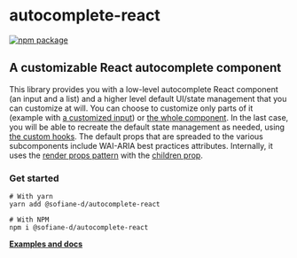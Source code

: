 # autocomplete-react

[![npm package][npm-badge]][npm]

## A customizable React autocomplete component

This library provides you with a low-level autocomplete React component (an input and a list) and a higher level default UI/state management that you can customize at will.
You can choose to customize only parts of it (example with [a customized input](https://autocomplete-react.firebaseapp.com/#section-custom-input)) or [the whole component](https://autocomplete-react.firebaseapp.com/#section-custom-children). In the last case, you will be able to recreate the default state management as needed, using [the custom hooks](https://autocomplete-react.firebaseapp.com/#section-hooks). The default props that are spreaded to the various subcomponents include WAI-ARIA best practices attributes.
Internally, it uses the [render props pattern](https://reactjs.org/docs/render-props.html) with the [children prop](https://reactjs.org/docs/composition-vs-inheritance.html#containment).

### Get started

```
# With yarn
yarn add @sofiane-d/autocomplete-react
```

```
# With NPM
npm i @sofiane-d/autocomplete-react
```

**[Examples and docs](https://autocomplete-react.firebaseapp.com)**

[npm-badge]: https://img.shields.io/npm/v/npm-package.png?style=flat-square
[npm]: https://www.npmjs.org/package/npm-package
